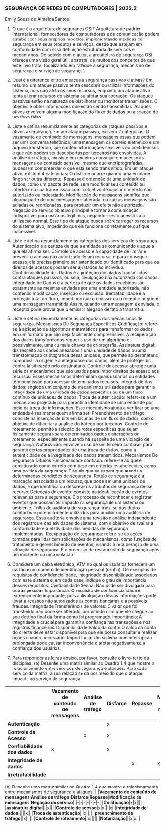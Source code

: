 ### SEGURANÇA DE REDES DE COMPUTADORES | 2022.2
Emily Souza de Almeida Santos

1. O que é a arquitetura de segurança OSI?
Arquitetura de padrão internacional, fornecedores de computadores e de comunicação podem estabelecer seus próprios modelos, implementando medidas de segurança em seus produtos e serviços, desde que estejam em conformidade com essa definição estruturada de serviços e mecanismos.
De acordo com o autor, a arquitetura de segurança OSI oferece uma visão geral útil, abstrata, de muitos dos conceitos de que este livro trata, focalizando em “ataque à segurança, mecanismo de segurança e serviço de segurança”.

2. Qual é a diferença entre ameaças à segurança passivas e ativas?
Em resumo, um ataque passivo tenta descobrir ou utilizar informações do sistema, mas não afeta os seus recursos, enquanto um ataque ativo tenta alterar recursos do sistema ou afetar sua operação.
Os ataques passivos estão na natureza de bisbilhotar ou monitorar transmissões. O objetivo é obter informações que estão sendo transmitidas.
Ataques ativos envolvem alguma modificação do fluxo de dados ou a criação de um fluxo falso.

3. Liste e defina resumidamente as categorias de ataques passivos e ativos à segurança.
	Em um ataque passivo, existem 2 categorias: 
O vazamento de conteúdo de mensagens, mensagens essas que podem ser uma conversa telefônica, uma mensagem de correio eletrônico e um arquivo transferido, que contém informações sensíveis ou confidenciais e que não podem ser descobertas por terceiros não envolvidos.
A análise de tráfego, consiste em terceiros conseguirem acesso às mensagens ou conteúdo sensível, mesmo que encriptografadas, pudessem compreender o que está sendo transmitido.
	Em um ataque ativo, existem 4 categorias:
O disfarce ocorre quando uma entidade finge ser outra diferente.
Repasse é obtenção de uma unidade de dados, como um pacote de rede, sem modificar seu conteúdo ou interferir na sua transmissão com o objetivo de causar um efeito não autorizado ou indesejado.
Modificação de mensagens significa que alguma parte de uma mensagem é alterada, ou que as mensagens são adiadas ou reordenadas, para produzir um efeito não autorizado.
Negação do serviço objetivo principal é tornar a comunicação indisponível para usuários legítimos, negando-lhes o acesso ou a utilização normal. Esse tipo de ataque busca sobrecarregar os recursos do sistema alvo, impedindo que ele funcione corretamente ou fique inacessível.

4. Liste e defina resumidamente as categorias dos serviços de segurança.
Autenticação é a certeza de que a entidade se comunicando é aquela que ela afirma ser.
Controle de acesso é a capacidade de limitar e prevenir o acesso não autorizado de um recurso, e para conseguir acesso, ele precisa primeiro ser autenticado ou identificado para que os direitos de acessos possam ser ajustados ao indivíduo. 
Confidencialidade dos Dados é a proteção dos dados transmitidos contra ataques passivos, ou seja, divulgação não autorizada dos dados.
Integridade de Dados é a certeza de que os dados recebidos são exatamente as mesmas enviadas por uma entidade autorizada, não contendo modificação, inserção ou exclusão.
Irretratabilidade é a  proteção total do fluxo, impedindo que o emissor ou o receptor neguem uma mensagem transmitida.Assim, quando uma mensagem é enviada, o receptor pode provar que o emissor alegado de fato a transmitiu.

5. Liste e defina resumidamente as categorias dos mecanismos de segurança.
	Mecanismos De Segurança Específicos
Codificação: refere-se à aplicação de algoritmos matemáticos para transformar os dados em um formato que não seja facilmente compreensível. A recuperação dos dados transformados requer o uso de um algoritmo e, possivelmente, uma ou mais chaves de criptografia.
Assinatura digital: diz respeito aos dados anexados a uma unidade de dados ou uma transformação criptográfica dessa unidade, que permite ao destinatário comprovar a origem e a integridade dos dados, além de protegê-los contra falsificação pelo destinatário.
Controle de acesso: abrange uma série de mecanismos que são usados para impor direitos de acesso aos recursos. Esses mecanismos determinam quais usuários ou entidades têm permissão para acessar determinados recursos.
Integridade dos dados: engloba um conjunto de mecanismos utilizados para garantir a integridade de uma unidade de dados específica ou de um fluxo contínuo de unidades de dados.
Troca de autenticação: refere-se a um mecanismo projetado para garantir a identidade de uma entidade por meio da troca de informações. Esse mecanismo ajuda a verificar se uma entidade é realmente quem afirma ser.
Preenchimento de tráfego: consiste na inserção de bits em lacunas de um fluxo de dados, com o objetivo de dificultar a análise do tráfego por terceiros.
Controle de roteamento: permite a seleção de rotas específicas que sejam fisicamente seguras para determinados dados e alterações de roteamento, especialmente quando há suspeita de uma violação de segurança.
Notarização: envolve o uso de um terceiro confiável para garantir certas propriedades de uma troca de dados, como a autenticidade ou a integridade dos dados transmitidos.
	Mecanismos De Segurança Difusos
Funcionalidade confiada: refere-se ao que é considerado como correto com base em critérios estabelecidos, como uma política de segurança. É aquilo que se espera que atenda a determinadas condições de segurança.
Rótulo de segurança: é a marcação associada a um recurso, que pode ser uma unidade de dados, e que identifica ou descreve os atributos de segurança desse recurso.
Detecção de evento: consiste na identificação de eventos relevantes para a segurança. É o processo de reconhecer e registrar eventos que possam ter impacto na segurança de um sistema ou ambiente.
Trilha de auditoria de segurança: trata-se dos dados coletados e potencialmente utilizados para auxiliar uma auditoria de segurança. Essa auditoria envolve uma revisão e análise independente dos registros e das atividades do sistema, com o objetivo de avaliar a conformidade e a efetividade das medidas de segurança implementadas.
Recuperação de segurança: refere-se às ações tomadas para lidar com solicitações de mecanismos, como funções de tratamento e gerenciamento de eventos, visando à recuperação de uma situação de segurança. É o processo de restauração da segurança após um incidente ou uma violação.

6. Considere um caixa eletrônico, ATM no qual os usuários fornecem um cartão e um número de identificação pessoal (senha). Dê exemplos de requisitos de confidencialidade, integridade disponibilidade associados com esse sistema e, em cada caso, indique o grau de importância desses requisitos.
Confiabilidade
Senha: Não pode ser divulgada para outras pessoas
Importância: O requisito de confidencialidade é extremamente importante, pois a divulgação dessas informações pode levar a acessos não autorizados às contas bancárias e a possíveis fraudes.
Integridade
Transferência de valores: O valor que foi transferido não pode ser alterado, permitindo com que ele chegue ao seu destino final da forma como foi programado.
Importância: A integridade é crucial para garantir a confiança nas transações e nos registros financeiros.
Disponibilidade
Saldo da conta: O saldo da conta do cliente deve estar disponível para que ele possa consultar e realizar ações quando necessário.
Importância: Um sistema com interrupção prolongada pode causar inconveniência e afetar negativamente a confiança dos usuários.

7. Para responder as letras abaixo, por favor, consulte o livro-texto da disciplina:
(a) Desenhe uma matriz similar ao Quadro 1.4 que mostre o relacionamento entre serviços de segurança e ataques.
Para cada serviço da matriz, a sua relação se da por meio do que o ataque impacta no serviço de segurança

| |**Vazamento de conteúdo de mensagens**|**Análise de tráfego**|**Disfarce**|**Repasse**|**Modificação de mensagens**|**Negação do serviço**|
|-|-|-|-|-|-|-|
|**Autenticação**|||x|||
|**Controle de Acesso**||x|x|||
|**Confiabilidade dos dados**|x||x||||
|**Integridade de dados**||||x|x||
|**Irretratabilidade**||||||x|

(b) Desenhe uma matriz similar ao Quadro 1.4 que mostre o relacionamento entre mecanismos de segurança e ataques.
| |**Vazamento de conteúdo de mensagens**|**Análise de tráfego**|**Disfarce**|**Repasse**|**Modificação de mensagens**|**Negação do serviço**|
|-|-|-|-|-|-|-|
|**Codificação**|x|x||||
|**assinatura digital**|||x|||
|**Controle de acesso**|x|x||||x|
|**integridade de dados**|||||x||
|**Troca de autenticação**|||x||||
|**preenchimento de tráfego**||x|||||
|**Controle de roteamento**||x|||||
|**Notarização**|||x|x|||